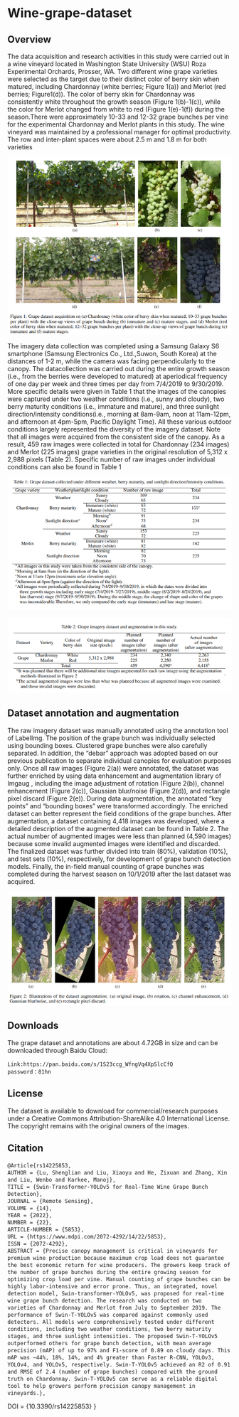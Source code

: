 # Wine-grape-dataset
## Overview
The data acquisition and research activities in this study were carried out in a wine vineyard located in Washington State University (WSU) Roza Experimental Orchards, Prosser, WA. Two different wine grape varieties were selected as the target due to their distinct color of berry skin when matured, including Chardonnay (white berries; Figure 1(a)) and Merlot (red berries; Figure1(d)). The color of berry skin for Chardonnay was consistently white throughout the growth season (Figure 1(b)-1(c)), while the color for Merlot changed from white to red (Figure 1(e)-1(f)) during the season.There were approximately 10-33 and 12-32 grape bunches per vine for the experimental Chardonnay and Merlot plants in this study. The wine vineyard was maintained by a professional manager for optimal productivity. The row and inter-plant spaces were about 2.5 m and 1.8 m for both varieties

![fig1](/images/fig1.png)

The imagery data collection was completed using a Samsung Galaxy S6 smartphone (Samsung Electronics Co., Ltd.,Suwon, South Korea) at the distances of 1-2 m, while the camera was facing perpendicularly to the canopy. The datacollection was carried out during the entire growth season (i.e., from the berries were developed to matured) at aperiodical frequency of one day per week and three times per day from 7/4/2019 to 9/30/2019. More specific details were given in Table 1 that the images of the canopies were captured under two weather conditions (i.e., sunny and cloudy), two berry maturity conditions (i.e., immature and mature), and three sunlight direction/intensity conditions(i.e., morning at 8am-9am, noon at 11am-12pm, and afternoon at 4pm-5pm, Pacific Daylight Time). All these various outdoor conditions largely represented the diversity of the imagery dataset. Note that all images were acquired from the consistent side of the canopy. As a result, 459 raw images were collected in total for Chardonnay (234 images) and Merlot (225 images) grape varieties in the original resolution of 5,312 x 2,988 pixels (Table 2). Specific number of raw images under individual conditions can also be found in Table 1

![table1](/images/table1.png)

![table2](/images/table2.png)


## Dataset annotation and augmentation
The raw imagery dataset was manually annotated using the annotation tool of LabelImg. The position of the grape
bunch was individually selected using bounding boxes. Clustered grape bunches were also carefully separated. In
addition, the “debar” approach was adopted based on our previous publication to separate individual canopies for evaluation purposes only. Once all raw images (Figure 2(a)) were annotated, the dataset was further enriched by using data enhancement and augmentation library of Imgaug , including the image adjustment of rotation (Figure 2(b)), channel enhancement (Figure 2(c)), Gaussian blur/noise (Figure 2(d)), and rectangle pixel discard (Figure 2(e)). During data augmentation, the annotated “key points” and “bounding boxes” were transformed accordingly. The enriched dataset can better represent the field conditions of the grape bunches. After augmentation, a dataset containing 4,418 images was developed, where a detailed description of the augmented dataset can be found in Table 2. The actual number of augmented images were less than planned (4,590 images) because some invalid augmented images were identified and discarded. The finalized dataset was further divided into train (80%), validation (10%), and test sets (10%), respectively, for development of grape bunch detection models. Finally, the in-field manual counting of grape bunches was completed during the harvest season on 10/1/2019 after the last dataset was acquired.

![fig2](/images/fig2.png)

## Downloads
The grape dataset and annotations are about 4.72GB in size and can be downloaded through Baidu Cloud:

    Link:https://pan.baidu.com/s/1S23ccg_WfngVq4XpSlcCfQ 
    password：81hn

## License
The dataset is available to download for commercial/research purposes under a Creative Commons Attribution-ShareAlike 4.0 International License. The copyright remains with the original owners of the images.


## Citation
    @Article{rs14225853,
    AUTHOR = {Lu, Shenglian and Liu, Xiaoyu and He, Zixuan and Zhang, Xin and Liu, Wenbo and Karkee, Manoj},
    TITLE = {Swin-Transformer-YOLOv5 for Real-Time Wine Grape Bunch Detection},
    JOURNAL = {Remote Sensing},
    VOLUME = {14},
    YEAR = {2022},
    NUMBER = {22},
    ARTICLE-NUMBER = {5853},
    URL = {https://www.mdpi.com/2072-4292/14/22/5853},
    ISSN = {2072-4292},
    ABSTRACT = {Precise canopy management is critical in vineyards for premium wine production because maximum crop load does not guarantee the best economic return for wine producers. The growers keep track of the number of grape bunches during the entire growing season for optimizing crop load per vine. Manual counting of grape bunches can be highly labor-intensive and error prone. Thus, an integrated, novel detection model, Swin-transformer-YOLOv5, was proposed for real-time wine grape bunch detection. The research was conducted on two varieties of Chardonnay and Merlot from July to September 2019. The performance of Swin-T-YOLOv5 was compared against commonly used detectors. All models were comprehensively tested under different conditions, including two weather conditions, two berry maturity stages, and three sunlight intensities. The proposed Swin-T-YOLOv5 outperformed others for grape bunch detection, with mean average precision (mAP) of up to 97% and F1-score of 0.89 on cloudy days. This mAP was ~44%, 18%, 14%, and 4% greater than Faster R-CNN, YOLOv3, YOLOv4, and YOLOv5, respectively. Swin-T-YOLOv5 achieved an R2 of 0.91 and RMSE of 2.4 (number of grape bunches) compared with the ground truth on Chardonnay. Swin-T-YOLOv5 can serve as a reliable digital tool to help growers perform precision canopy management in vineyards.},
DOI = {10.3390/rs14225853}
}
